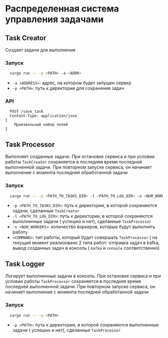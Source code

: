 # Распределенная система управления задачами

## Task Creator
Создает задачи для выполнения 
### Запуск     
```bash
  cargo run -- -p <PATH> -a <ADDR>
```
-  `-a <ADDRESS>`: адрес, на котором будет запущен сервер
-  `-p <PATH>`: путь к директории для сохранения задач
### API
```http
  POST /save_task
  Content-Type: application/json
{
    Произвольный набор полей
}
```
## Task Processor
Выполняет созданные задачи. При остановке сервиса и при условии работы `TaskCreator` сохраняется в последняя время последней выполненной задачи. При повторном запуске сервиса, он начинает выполнение с момента последней обработанной задачи
### Запуск     
```bash
  cargo run -- -p <PATH_TO_TASKS_DIR> -l <PATH_TO_LOG_DIR> -n <NUM_WORKERS> <COMMAND>
```
-  `-p <PATH_TO_TASKS_DIR>`: путь к директории, в которой сохраняются задачи, сделанные `TaskCreator`
-  `-l <PATH_TO_LOG_DIR>`: путь к директории, в которой сохраняются выполненные задачи ( успешно и нет), сделанные `TaskProcessor`
-  `-n <NUM_WORKERS>`: количество воркеров, которые будут выполнять работу
-  `<COMMAND>`: тип работы, который будет совершать `TaskProcessor` ( на текущий момент реализовано 2 типа работ: отправка задач в kafka, вывод созданных задач в консоль ( `kafka` и `console` соответственно)

## Task Logger
  Логирует выполненные задачи в консоль.  При остановке сервиса и при условии работы `TaskProcessor`  сохраняется в последняя время последней выполненной задачи. При повторном запуске сервиса, он начинает выполнение с момента последней обработанной задачи
### Запуск     
```bash
  cargo run -- -p <PATH>
```
-  `-p <PATH>`: путь к директории, в которой сохраняются выполненные задачи ( успешно и нет), сделанные `TaskProcessor`